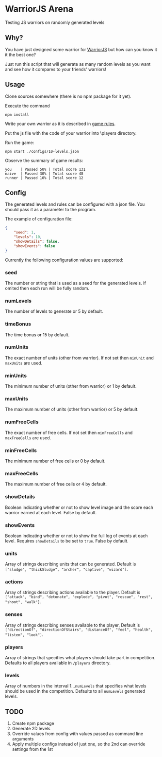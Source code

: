 # WarriorJS Arena
Testing JS warriors on randomly generated levels

## Why?
You have just designed some warrior for [WarriorJS](https://github.com/olistic/warriorjs) but how can you know it it the best one?

Just run this script that will generate as many random levels as you want and see how it compares to your friends' warriors!

## Usage

Clone sources somewhere (there is no npm package for it yet).

Execute the command
```
npm install
```

Write your own warrior as it is described in [game rules](https://github.com/olistic/warriorjs#objective).

Put the js file with the code of your warrior into \players directory.

Run the game:
```
npm start ./configs/10-levels.json
```

Observe the summary of game results:
```
you    | Passed 50% | Total score 131
naive  | Passed 30% | Total score 48
runner | Passed 10% | Total score 12
```

## Config
The generated levels and rules can be configured with a json file.
You should pass it as a parameter to the program.

The example of configuration file:
```json
{
    "seed": 1,
    "levels": 10,
    "showDetails": false,
    "showEvents": false
}
```

Currently the following configuration values are supported:

### seed
The number or string that is used as a seed for the generated levels.
If omited then each run will be fully random.

### numLevels
The number of levels to generate or 5 by default.

### timeBonus
The time bonus or 15 by default.

### numUnits
The exact number of units (other from warrior). If not set then `minUnit` and `maxUnits` are used.

### minUnits
The minimum number of units (other from warrior) or 1 by default.

### maxUnits
The maximum number of units (other from warrior) or 5 by default.

### numFreeCells
The exact number of free cells. If not set then `minFreeCells` and `maxFreeCells` are used.

### minFreeCells
The minimum number of free cells or 0 by default.

### maxFreeCells
The maximum number of free cells or 4 by default.

### showDetails
Boolean indicating whether or not to show level image and the score each warrior earned at each level. False by default.

### showEvents
Boolean indicating whether or not to show the full log of events at each level. Requires `showDetails` to be set to `true`. False by default.

### units
Array of strings describing units that can be generated. Default is `["sludge", "thickSludge", "archer", "captive", "wizard"]`.

### actions
Array of strings describing actions available to the player. Default is `["attack", "bind", "detonate", "explode", "pivot", "rescue", "rest", "shoot", "walk"]`.

### senses
Array of strings describing senses  available to the player. Default is `["directionOf", "directionOfStairs", "distanceOf", "feel", "health", "listen", "look"]`.

### players
Array of strings that specifies what players should take part in competition. Defaults to all players available in `/players` directory.

### levels
Array of numbers in the interval 1...`numLevels` that specifies what levels should be used in the competition. Defaults to all `numLevels` generated levels.

## TODO
1. Create npm package
2. Generate 2D levels
3. Override values from config with values passed as command line arguments
4. Apply multiple configs instead of just one, so the 2nd can override settings from the 1st

